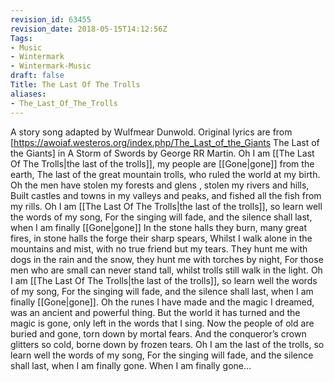 ```yaml
---
revision_id: 63455
revision_date: 2018-05-15T14:12:56Z
Tags:
- Music
- Wintermark
- Wintermark-Music
draft: false
Title: The Last Of The Trolls
aliases:
- The_Last_Of_The_Trolls
---
```

A story song adapted by Wulfmear Dunwold. Original lyrics are from [https://awoiaf.westeros.org/index.php/The_Last_of_the_Giants The Last of the Giants] in A Storm of Swords by George RR Martin. 
Oh I am [[The Last Of The Trolls|the last of the trolls]], my people are [[Gone|gone]] from the earth,
The last of the great mountain trolls, who ruled the world at my birth.
Oh the men have stolen my forests and glens , stolen my rivers and hills,
Built castles and towns in my valleys and peaks, and fished all the fish from my rills.
Oh I am [[The Last Of The Trolls|the last of the trolls]], so learn well the words of my song,
For the singing will fade, and the silence shall last, when I am finally [[Gone|gone]]
In the stone halls they burn, many great fires, in stone halls the forge their sharp spears,
Whilst I walk alone in the mountains and mist, with no true friend but my tears.
They hunt me with dogs in the rain and the snow, they hunt me with torches by night,
For those men who are small can never stand tall, whilst trolls still walk in the light.
Oh I am [[The Last Of The Trolls|the last of the trolls]], so learn well the words of my song,
For the singing will fade, and the silence shall last, when I am finally [[Gone|gone]].
Oh the runes I have made and the magic I dreamed, was an ancient and powerful thing.
But the world it has turned and the magic is gone, only left in the words that I sing.
Now the people of old are buried and gone, torn down by mortal fears.
And the conqueror’s crown glitters so cold, borne down by frozen tears.
Oh I am the last of the trolls, so learn well the words of my song,
For the singing will fade, and the silence shall last, when I am finally gone.
When I am finally gone...